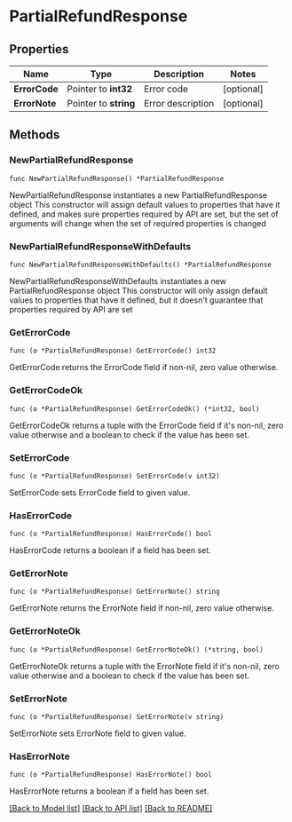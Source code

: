 # PartialRefundResponse

## Properties

Name | Type | Description | Notes
------------ | ------------- | ------------- | -------------
**ErrorCode** | Pointer to **int32** | Error code | [optional] 
**ErrorNote** | Pointer to **string** | Error description | [optional] 

## Methods

### NewPartialRefundResponse

`func NewPartialRefundResponse() *PartialRefundResponse`

NewPartialRefundResponse instantiates a new PartialRefundResponse object
This constructor will assign default values to properties that have it defined,
and makes sure properties required by API are set, but the set of arguments
will change when the set of required properties is changed

### NewPartialRefundResponseWithDefaults

`func NewPartialRefundResponseWithDefaults() *PartialRefundResponse`

NewPartialRefundResponseWithDefaults instantiates a new PartialRefundResponse object
This constructor will only assign default values to properties that have it defined,
but it doesn't guarantee that properties required by API are set

### GetErrorCode

`func (o *PartialRefundResponse) GetErrorCode() int32`

GetErrorCode returns the ErrorCode field if non-nil, zero value otherwise.

### GetErrorCodeOk

`func (o *PartialRefundResponse) GetErrorCodeOk() (*int32, bool)`

GetErrorCodeOk returns a tuple with the ErrorCode field if it's non-nil, zero value otherwise
and a boolean to check if the value has been set.

### SetErrorCode

`func (o *PartialRefundResponse) SetErrorCode(v int32)`

SetErrorCode sets ErrorCode field to given value.

### HasErrorCode

`func (o *PartialRefundResponse) HasErrorCode() bool`

HasErrorCode returns a boolean if a field has been set.

### GetErrorNote

`func (o *PartialRefundResponse) GetErrorNote() string`

GetErrorNote returns the ErrorNote field if non-nil, zero value otherwise.

### GetErrorNoteOk

`func (o *PartialRefundResponse) GetErrorNoteOk() (*string, bool)`

GetErrorNoteOk returns a tuple with the ErrorNote field if it's non-nil, zero value otherwise
and a boolean to check if the value has been set.

### SetErrorNote

`func (o *PartialRefundResponse) SetErrorNote(v string)`

SetErrorNote sets ErrorNote field to given value.

### HasErrorNote

`func (o *PartialRefundResponse) HasErrorNote() bool`

HasErrorNote returns a boolean if a field has been set.


[[Back to Model list]](../README.md#documentation-for-models) [[Back to API list]](../README.md#documentation-for-api-endpoints) [[Back to README]](../README.md)


